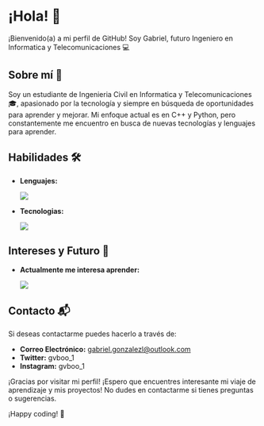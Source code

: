 # ¡Hola! 👋

¡Bienvenido(a) a mi perfil de GitHub! Soy Gabriel, futuro Ingeniero en Informatica y Telecomunicaciones 💻

## Sobre mí 🌱

Soy un estudiante de Ingenieria Civil en Informatica y Telecomunicaciones🎓, apasionado por la tecnología y siempre en búsqueda de oportunidades para aprender y mejorar. Mi enfoque actual es en C++ y Python, pero constantemente me encuentro en busca de nuevas tecnologías y lenguajes para aprender.

## Habilidades 🛠️

- **Lenguajes:**

  <a href="https://skillicons.dev">
    <img src="https://skillicons.dev/icons?i=cpp,python"/>
  </a>
  
- **Tecnologias:**
  
  <a href="https://skillicons.dev">
    <img src="https://skillicons.dev/icons?i=linux,vscode,obs"/>
  </a>

## Intereses y Futuro 🚀

- **Actualmente me interesa aprender:**
  
  <a href="https://skillicons.dev">
    <img src="https://skillicons.dev/icons?i=java,html,css,c,cs"/>
  </a>


## Contacto 📬

Si deseas contactarme puedes hacerlo a través de:

- **Correo Electrónico:** gabriel.gonzalezl@outlook.com
- **Twitter:** gvboo_1
- **Instagram:** gvboo_1

¡Gracias por visitar mi perfil! ¡Espero que encuentres interesante mi viaje de aprendizaje y mis proyectos! No dudes en contactarme si tienes preguntas o sugerencias.

¡Happy coding! 🚀
